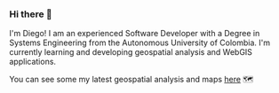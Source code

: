 ### Hi there  👋

I'm Diego! I am an experienced Software Developer with a Degree in Systems Engineering from the Autonomous University of Colombia.
I'm currently learning and developing geospatial analysis and WebGIS applications. 

You can see some my latest geospatial analysis and maps [here](https://diegovargasg.github.io/coolmaps/) 🗺️

<!--
**diegovargasg/diegovargasg** is a ✨ _special_ ✨ repository because its `README.md` (this file) appears on your GitHub profile.

Here are some ideas to get you started:

- 🔭 I’m currently working on ...
- 🌱 I’m currently learning ...
- 👯 I’m looking to collaborate on ...
- 🤔 I’m looking for help with ...
- 💬 Ask me about ...
- 📫 How to reach me: ...
- 😄 Pronouns: ...
- ⚡ Fun fact: ...
-->
